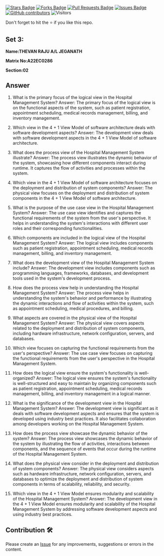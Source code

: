 <a href="https://github.com/drshahizan/learn-php/stargazers"><img src="https://img.shields.io/github/stars/drshahizan/learn-php" alt="Stars Badge"/></a>
<a href="https://github.com/drshahizan/learn-php/network/members"><img src="https://img.shields.io/github/forks/drshahizan/learn-php" alt="Forks Badge"/></a>
<a href="https://github.com/drshahizan/learn-php/pulls"><img src="https://img.shields.io/github/issues-pr/drshahizan/learn-php" alt="Pull Requests Badge"/></a>
<a href="https://github.com/drshahizan/learn-php/issues"><img src="https://img.shields.io/github/issues/drshahizan/learn-php" alt="Issues Badge"/></a>
<a href="https://github.com/drshahizan/learn-php/graphs/contributors"><img alt="GitHub contributors" src="https://img.shields.io/github/contributors/drshahizan/learn-php?color=2b9348"></a>
![Visitors](https://api.visitorbadge.io/api/visitors?path=https%3A%2F%2Fgithub.com%2Fdrshahizan%2Fsoftware-engineering&labelColor=%23d9e3f0&countColor=%23697689&style=flat)

Don't forget to hit the :star: if you like this repo.

## Set 3:

**Name:THEVAN RAJU A/L JEGANATH**

**Matrix No:A22EC0286**

**Section:02**

## Answer


1. What is the primary focus of the logical view in the Hospital Management System?
   Answer: The primary focus of the logical view is on the functional aspects of the system, such as patient registration, appointment scheduling, medical records management, billing, and inventory management.

2. Which view in the 4 + 1 View Model of software architecture deals with software development aspects?
   Answer: The development view deals with software development aspects in the 4 + 1 View Model of software architecture.

3. What does the process view of the Hospital Management System illustrate?
   Answer: The process view illustrates the dynamic behavior of the system, showcasing how different components interact during runtime. It captures the flow of activities and processes within the system.

4. Which view in the 4 + 1 View Model of software architecture focuses on the deployment and distribution of system components?
   Answer: The physical view focuses on the deployment and distribution of system components in the 4 + 1 View Model of software architecture.

5. What is the purpose of the use case view in the Hospital Management System?
   Answer: The use case view identifies and captures the functional requirements of the system from the user's perspective. It helps in understanding the system's interactions with different user roles and their corresponding functionalities.

6. Which components are included in the logical view of the Hospital Management System?
   Answer: The logical view includes components such as patient registration, appointment scheduling, medical records management, billing, and inventory management.

7. What does the development view of the Hospital Management System include?
   Answer: The development view includes components such as programming languages, frameworks, databases, and development tools used in the system's development process.

8. How does the process view help in understanding the Hospital Management System?
   Answer: The process view helps in understanding the system's behavior and performance by illustrating the dynamic interactions and flow of activities within the system, such as appointment scheduling, medical procedures, and billing.

9. What aspects are covered in the physical view of the Hospital Management System?
   Answer: The physical view covers aspects related to the deployment and distribution of system components, including hardware infrastructure, network configuration, servers, and databases.

10. Which view focuses on capturing the functional requirements from the user's perspective?
    Answer: The use case view focuses on capturing the functional requirements from the user's perspective in the Hospital Management System.

11. How does the logical view ensure the system's functionality is well-organized?
    Answer: The logical view ensures the system's functionality is well-structured and easy to maintain by organizing components such as patient registration, appointment scheduling, medical records management, billing, and inventory management in a logical manner.

12. What is the significance of the development view in the Hospital Management System?
    Answer: The development view is significant as it deals with software development aspects and ensures that the system is developed using industry best practices. It also facilitates collaboration among developers working on the Hospital Management System.

13. How does the process view showcase the dynamic behavior of the system?
    Answer: The process view showcases the dynamic behavior of the system by illustrating the flow of activities, interactions between components, and the sequence of events that occur during the runtime of the Hospital Management System.

14. What does the physical view consider in the deployment and distribution of system components?
    Answer: The physical view considers aspects such as hardware infrastructure, network configuration, servers, and databases to optimize the deployment and distribution of system components in terms of scalability, reliability, and security.

15. Which view in the 4 + 1 View Model ensures modularity and scalability of the Hospital Management System?
    Answer: The development view in the 4 + 1 View Model ensures modularity and scalability of the Hospital Management System by addressing software development aspects and using industry best practices.

## Contribution 🛠️
Please create an [Issue](https://github.com/drshahizan/learn-php/issues) for any improvements, suggestions or errors in the content.
